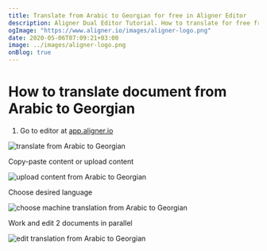 ```yaml
---
title: Translate from Arabic to Georgian for free in Aligner Editor
description: Aligner Dual Editor Tutorial. How to translate for free from Arabic to Georgian. Aligner is multilingual document management platform. 
ogImage: "https://www.aligner.io/images/aligner-logo.png"
date: 2020-05-06T07:09:21+03:00
image: ../images/aligner-logo.png
onBlog: true
---
```


# How to translate document from Arabic to Georgian

1. Go to editor at [app.aligner.io](https://app.aligner.io "Aligner App web page")

![translate from Arabic to Georgian](../aligner-blank-editor.png "translate from Arabic to Georgian")

Copy-paste content or upload content

![upload content from Arabic to Georgian](../aligner-uploaded-document.png "upload content from Arabic to Georgian")

Choose desired language

![choose machine translation from Arabic to Georgian](../aligner-language-dropdown.png "choose machine translation from Arabic to Georgian")

Work and edit 2 documents in parallel

![edit translation from Arabic to Georgian](../aligner-double-sitded-editor.png "edit translation from Arabic to Georgian")

